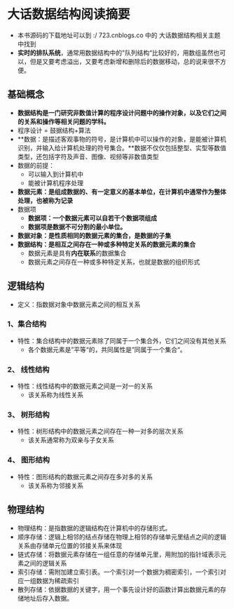 #  大话数据结构阅读摘要

* 本书源码的下载地址可以到 :/ 723.cnblogs.co 中的 大话数据结构相关主题 中找到
* **实时的排队系统**，通常用数据结构中的"队列结构“比较好的，用数组虽然也可以，但是又要考虑溢出，又要考虑新增和删除后的数据移动，总的说来很不方便。

##  基础概念

* **数据结构是一门研究非数值计算的程序设计问题中的操作对象，以及它们之间的关系和操作等相关问题的学科。**
* 程序设计 = 鼓据结构+算法
* **数据：是描述客观事物的符号，是计算机中可以操作的对象，是能被计算机识别，并输入给计算机处理的符号集合。**数据不仅仅包括整型、实型等数值类型，还包括字符及声音、图像、视频等非数值类型
* 数据的前提：
  * 可以输入到计算机中
  * 能被计算机程序处理
* **数据元素：是组成数据的、有一定意义的基本单位，在计算机中通常作为整体处理，也被称为记录**
* 数据项
  * **数据项：一个数据元素可以自若干个数据项组成**
  * **数据项是数据不可分割的最小单位。**
* **数据对象：是性质相同的数据元素的集合，是数据的子集**
* **数据结构：是相互之间存在一种或多种特定关系的数据元素的集合**
  * 数据元素是具有**内在联系**的数据集合
  * 数据元素之间存在一种或多种特定关系，也就是数据的组织形式



##  逻辑结构

* 定义：指数据对象中数据元素之间的相互关系

###   1、集合结构

* 特性：集合结构中的数据元素除了同属于一个集合外，它们之间没有其他关系
  * 各个数据元素是”平等“的，共同属性是”同属于一个集合“。

###  2、 线性结构

* 特性：线性结构中的数据元素之间是一对一的关系
  * 该关系称为线性关系

###  3、 树形结构

* 特性：树形结构中的数据元素之间存在一种一对多的层次关系
  * 该关系通常称为双亲与子女关系

###  4、 图形结构

* 特性：图形结构的数据元素之间存在多对多的关系
  * 该关系称为邻接关系

##  物理结构

* 物理结构：是指数据的逻辑结构在计算机中的存储形式。
* 顺序存储：逻辑上相邻的结点存储在物理上相邻的存储单元里结点之间的逻辑关系由存储单元位置的邻接关系来体现
* 链式存储：将数据元素存储在一组任意的存储单元里，用附加的指针域表示元素之间的逻辑关系
* 索引存储：需附加建立索引表。一个索引对一个数据为稠密索引，一个索引对应一组数据为稀疏索引
* 散列存储：依据数据的关键字，用一个事先设计好的函数计算出数据元素的存储地址后存入数据。

